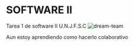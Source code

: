 # SOFTWARE II
Tarea 1 de software II U.N.J.F.S.C
![dream-team](https://cloud.githubusercontent.com/assets/21972563/24840188/13858a9e-1d2e-11e7-9cf3-cf09f87ea0da.jpg)

Aun estoy aprendiendo como hacerlo colaborativo
